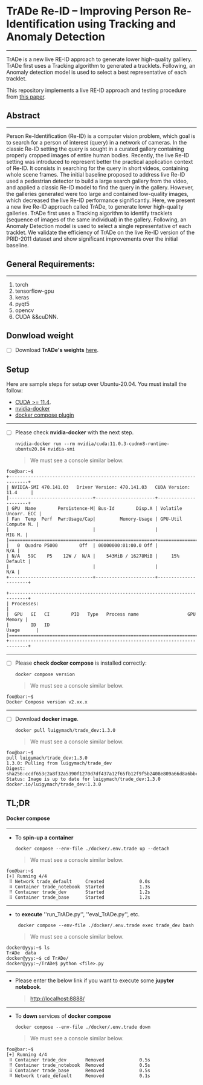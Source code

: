 
# **TrADe Re-ID – Improving Person Re-Identification using Tracking and Anomaly Detection**
---


TrADe is a new live RE-ID approach to generate lower high-quality galllery. TrADe first uses a Tracking algorithm to generated a tracklets. Following, an Anomaly detection model is used to select a best representative of each tracklet. 


This repository implements a live RE-ID approach and testing procedure from [this paper](https://arxiv.org/abs/2209.06452).


## Abstract 
---
Person Re-Identification (Re-ID) is a computer vision problem, which goal is to search for a person of interest (query) in a network of cameras. In the classic Re-ID setting the query is sought in a curated gallery containing properly cropped images of entire human bodies. Recently, the live Re-ID setting was introduced to represent better the practical application context of Re-ID. It consists in searching for the query in short videos, containing whole scene frames. The initial baseline proposed to address live Re-ID used a pedestrian detector to build a large search gallery from the video, and applied a classic Re-ID model to find the query in the gallery. However, the galleries generated were too large and contained low-quality images, which decreased the live Re-ID performance significantly. Here, we present a new live Re-ID approach called TrADe, to generate lower high-quality galleries. TrADe first uses a Tracking algorithm to identify tracklets (sequence of images of the same individual) in the gallery. Following, an Anomaly Detection model is used to select a single representative of each tracklet. We validate the efficiency of TrADe on the live Re-ID version of the PRID-2011 dataset and show significant improvements over the initial baseline.



## General Requirements:
---
1. torch 
2. tensorflow-gpu
3. keras
4. pyqt5
5. opencv
6. CUDA &&cuDNN.



## Donwload weight

 + [ ] Download **TrADe's weights**  [here](https://drive.google.com/drive/folders/1zhiEWPwwqvFwiLMNJWkD4Xd4qIqGHST7?usp=share_link ).


## Setup

Here are sample steps for setup over Ubuntu-20.04.
 You must install the follow:
+  [CUDA >= 11.4](https://developer.nvidia.com/cuda-downloads).
+ [nvidia-docker](https://docs.nvidia.com/datacenter/cloud-native/container-toolkit/install-guide.html#docker)
+ [docker compose plugin](https://docs.docker.com/compose/install/linux/)
 
------------------------
 + [ ] Please check **nvidia-docker** with the next step.
    
    ```console
    nvidia-docker run --rm nvidia/cuda:11.0.3-cudnn8-runtime-ubuntu20.04 nvidia-smi
    ```
    > We must see a console similar below.
```console
foo@bar:~$ 
+-----------------------------------------------------------------------------+
| NVIDIA-SMI 470.141.03   Driver Version: 470.141.03   CUDA Version: 11.4     |
|-------------------------------+----------------------+----------------------+
| GPU  Name        Persistence-M| Bus-Id        Disp.A | Volatile Uncorr. ECC |
| Fan  Temp  Perf  Pwr:Usage/Cap|         Memory-Usage | GPU-Util  Compute M. |
|                               |                      |               MIG M. |
|===============================+======================+======================|
|   0  Quadro P5000        Off  | 00000000:01:00.0 Off |                  N/A |
| N/A   59C    P5    12W /  N/A |    543MiB / 16278MiB |     15%      Default |
|                               |                      |                  N/A |
+-------------------------------+----------------------+----------------------+
                                                                               
+-----------------------------------------------------------------------------+
| Processes:                                                                  |
|  GPU   GI   CI        PID   Type   Process name                  GPU Memory |
|        ID   ID                                                   Usage      |
|=============================================================================|
+-----------------------------------------------------------------------------+

```
------------------------

 + [ ] Please **check docker compose** is installed correctly:
    
    ```console
    docker compose version
    ```
    > We must see a console similar below.
```console
foo@bar:~$ 
Docker Compose version v2.xx.x
```

------------------------
 + [ ] Download **docker image**.
    ```console
    docker pull luigymach/trade_dev:1.3.0 
    ```

    > We must see a console similar below.
```console
foo@bar:~$  
pull luigymach/trade_dev:1.3.0
1.3.0: Pulling from luigymach/trade_dev
Digest: sha256:ccdf653c2a8f32a5390f1270d7df437a12f65fb12f9f5b2408e809a66d8a6bbc
Status: Image is up to date for luigymach/trade_dev:1.3.0
docker.io/luigymach/trade_dev:1.3.0

```




## TL;DR
####  Docker compose
------------------------

* To **spin-up a container**
    ```console
    docker compose --env-file ./docker/.env.trade up --detach
    ```
    > We must see a console similar below.
```console
foo@bar:~$  
[+] Running 4/4
 ⠿ Network trade_default     Created             0.0s
 ⠿ Container trade_notebook  Started             1.3s
 ⠿ Container trade_dev       Started             1.2s
 ⠿ Container trade_base      Started             1.2s

```

------------------------

* to **execute** ''run_TrADe.py'', ''eval_TrADe.py'', etc.
    ```console
     docker compose --env-file ./docker/.env.trade exec trade_dev bash
    ```
    > We must see a console similar below.

```console
docker@yyy:~$ ls
TrADe  data
docker@yyy:~$ cd TrADe/
docker@yyy:~/TrADe$ python <file>.py
```

------------------------

* Please enter the below link if you want to execute some **jupyter notebook**.
  > [http://localhost:8888/](http://localhost:8888/)


------------------------

* To **down** services of **docker compose**

    ```console
    docker compose --env-file ./docker/.env.trade down
    ```

    > We must see a console similar below.

```console
foo@bar:~$
[+] Running 4/4
 ⠿ Container trade_dev       Removed             0.5s
 ⠿ Container trade_notebook  Removed             0.5s
 ⠿ Container trade_base      Removed             0.5s
 ⠿ Network trade_default     Removed             0.1s
```

